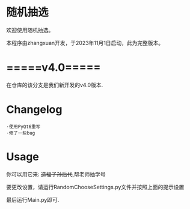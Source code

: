 # 随机抽选
欢迎使用随机抽选。

本程序由zhangxuan开发，于2023年11月1日启动，此为完整版本。

# =====v4.0=====


在仓库的该分支是我们新开发的v4.0版本.

# Changelog
    ·使用PyQt6重写
    ·修了一些bug
# Usage

你可以用它来: ~~造福子孙后代~~,帮老师抽学号

要更改设置，请运行RandomChooseSettings.py文件并按照上面的提示设置

最后运行Main.py即可.
